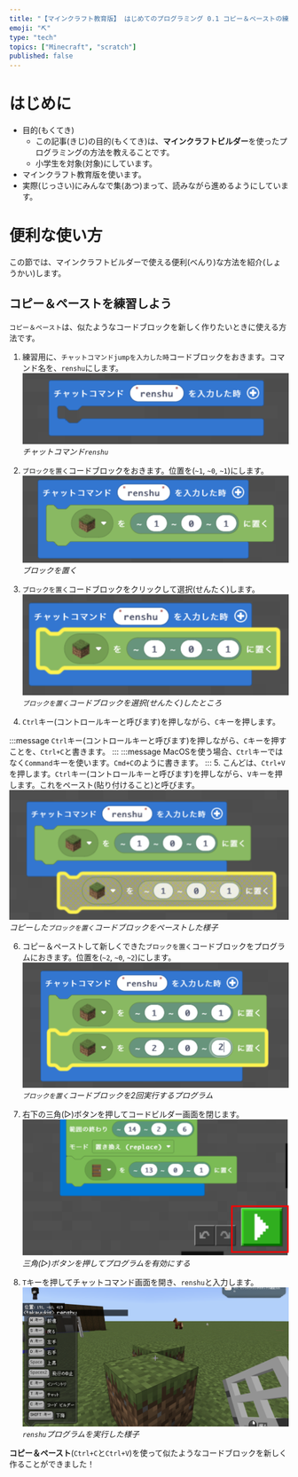 ```yaml
---
title: "【マインクラフト教育版】 はじめてのプログラミング 0.1 コピー＆ペーストの練習"
emoji: "⛏️"
type: "tech"
topics: ["Minecraft", "scratch"]
published: false
---
```


# はじめに
- 目的(もくてき)
  - この記事(きじ)の目的(もくてき)は、**マインクラフトビルダー**を使ったプログラミングの方法を教えることです。
  - 小学生を対象(対象)にしています。
- マインクラフト教育版を使います。
- 実際(じっさい)にみんなで集(あつ)まって、読みながら進めるようにしています。

# 便利な使い方
この節では、マインクラフトビルダーで使える便利(べんり)な方法を紹介(しょうかい)します。

## コピー＆ペーストを練習しよう
`コピー＆ペースト`は、似たようなコードブロックを新しく作りたいときに使える方法です。

1. 練習用に、`チャットコマンドjumpを入力した時`コードブロックをおきます。コマンド名を、`renshu`にします。
![](/images/build_town-01-copy_and_paste/2024-02-10-06-34-17.png)
*チャットコマンド`renshu`*

2. `ブロックを置く`コードブロックをおきます。位置を(`~1`, `~0`, `~1`)にします。
![](/images/build_town-01-copy_and_paste/2024-02-10-06-37-26.png)
*ブロックを置く*

3. `ブロックを置く`コードブロックをクリックして選択(せんたく)します。
![](/images/build_town-01-copy_and_paste/2024-02-10-06-40-09.png)
*`ブロックを置く`コードブロックを選択(せんたく)したところ*

4. `Ctrl`キー(コントロールキーと呼びます)を押しながら、`C`キーを押します。
<!-- ***toha*** -->
:::message
`Ctrl`キー(コントロールキーと呼びます)を押しながら、`C`キーを押すことを、`Ctrl+C`と書きます。
:::
:::message
MacOSを使う場合、`Ctrl`キーではなく`Command`キーを使います。`Cmd+C`のように書きます。
:::
5. こんどは、`Ctrl+V`を押します。`Ctrl`キー(コントロールキーと呼びます)を押しながら、`V`キーを押します。これをペースト(貼り付けること)と呼びます。
![](/images/build_town-01-copy_and_paste/2024-02-10-06-42-53.png)
*コピーした`ブロックを置く`コードブロックをペーストした様子*

6. コピー＆ペーストして新しくできた`ブロックを置く`コードブロックをプログラムにおきます。位置を(`~2`, `~0`, `~2`)にします。
![](/images/build_town-01-copy_and_paste/2024-02-10-06-46-17.png)
*`ブロックを置く`コードブロックを2回実行するプログラム*

2. 右下の三角(▷)ボタンを押してコードビルダー画面を閉じます。
![](/images/build_town-12-two_simple_house/build_button.png)
*三角(▷)ボタンを押してプログラムを有効にする*

1. `T`キーを押してチャットコマンド画面を開き、`renshu`と入力します。
![](/images/build_town-01-copy_and_paste/2024-02-10-06-48-41.png)
*`renshu`プログラムを実行した様子*

**コピー＆ペースト**(`Ctrl+C`と`Ctrl+V`)を使って似たようなコードブロックを新しく作ることができました！
